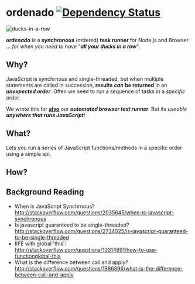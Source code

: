 # ordenado [![Dependency Status](https://david-dm.org/dwyl/ordenado.svg)](https://david-dm.org/dwyl/ordenado)

![ducks-in-a-row](http://i.imgur.com/K6kGr3M.jpg)

***ordenado*** is a ***synchronous*** (ordered) **task runner** for Node.js and Browser ... *for when you need to have* "***all your ducks in a row***".


## Why?

JavaScript is *synchrnous* and single-threaded, but when multiple
statements are called in succession, **results** ***can*** **be returned** in an
***unexpected order***.
Often we need to run a sequence of tasks in a *specific* order.

We wrote this for [**alvo**](https://github.com/dwyl/alvo) our ***automated browser test runner***. But its *useable* ***anywhere that runs JavaScript***!


## What?

Lets you run a series of JavaScript functions/methods in a specific order using a simple api.


## How?




## Background Reading

+ When is JavaScript Synchrnous?
http://stackoverflow.com/questions/2035645/when-is-javascript-synchronous
+ Is javascript guaranteed to be single-threaded?
http://stackoverflow.com/questions/2734025/is-javascript-guaranteed-to-be-single-threaded
+ IIFE with global 'this':
http://stackoverflow.com/questions/10314891/how-to-use-functionglobal-this
+ What is the difference between call and apply?
http://stackoverflow.com/questions/1986896/what-is-the-difference-between-call-and-apply
